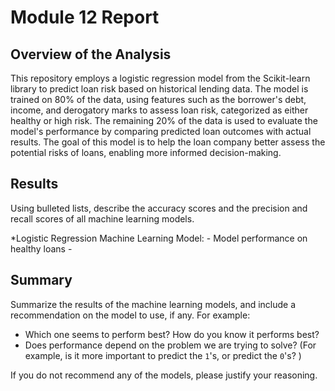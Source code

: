 # Module 12 Report 

## Overview of the Analysis

This repository employs a logistic regression model from the Scikit-learn library to predict loan risk based on historical lending data. The model is trained on 80% of the data, using features such as the borrower's debt, income, and derogatory marks to assess loan risk, categorized as either healthy or high risk. The remaining 20% of the data is used to evaluate the model's performance by comparing predicted loan outcomes with actual results. The goal of this model is to help the loan company better assess the potential risks of loans, enabling more informed decision-making.


## Results

Using bulleted lists, describe the accuracy scores and the precision and recall scores of all machine learning models.

*Logistic Regression Machine Learning Model:
    - Model performance on healthy loans
      -

## Summary

Summarize the results of the machine learning models, and include a recommendation on the model to use, if any. For example:

* Which one seems to perform best? How do you know it performs best?
* Does performance depend on the problem we are trying to solve? (For example, is it more important to predict the `1`'s, or predict the `0`'s? )

If you do not recommend any of the models, please justify your reasoning.
